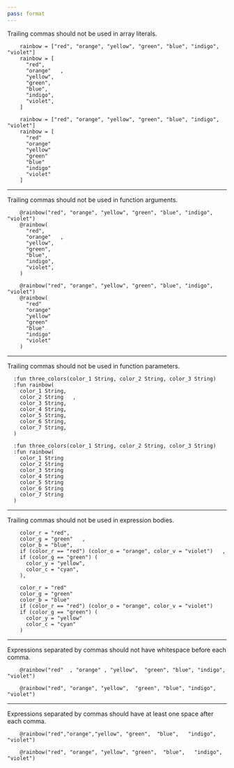 ```yaml
---
pass: format
---
```


Trailing commas should not be used in array literals.

```savi
    rainbow = ["red", "orange", "yellow", "green", "blue", "indigo", "violet"]
    rainbow = [
      "red",
      "orange"   ,
      "yellow",
      "green",
      "blue",
      "indigo",
      "violet",
    ]
```
```savi format.NoTrailingCommas
    rainbow = ["red", "orange", "yellow", "green", "blue", "indigo", "violet"]
    rainbow = [
      "red"
      "orange"
      "yellow"
      "green"
      "blue"
      "indigo"
      "violet"
    ]
```

---

Trailing commas should not be used in function arguments.

```savi
    @rainbow("red", "orange", "yellow", "green", "blue", "indigo", "violet")
    @rainbow(
      "red",
      "orange"   ,
      "yellow",
      "green",
      "blue",
      "indigo",
      "violet",
    )
```
```savi format.NoTrailingCommas
    @rainbow("red", "orange", "yellow", "green", "blue", "indigo", "violet")
    @rainbow(
      "red"
      "orange"
      "yellow"
      "green"
      "blue"
      "indigo"
      "violet"
    )
```

---

Trailing commas should not be used in function parameters.

```savi
  :fun three_colors(color_1 String, color_2 String, color_3 String)
  :fun rainbow(
    color_1 String,
    color_2 String   ,
    color_3 String,
    color_4 String,
    color_5 String,
    color_6 String,
    color_7 String,
  )
```
```savi format.NoTrailingCommas
  :fun three_colors(color_1 String, color_2 String, color_3 String)
  :fun rainbow(
    color_1 String
    color_2 String
    color_3 String
    color_4 String
    color_5 String
    color_6 String
    color_7 String
  )
```

---

Trailing commas should not be used in expression bodies.

```savi
    color_r = "red",
    color_g = "green"   ,
    color_b = "blue",
    if (color_r == "red") (color_o = "orange", color_v = "violet")   ,
    if (color_g == "green") (
      color_y = "yellow",
      color_c = "cyan",
    ),
```
```savi format.NoTrailingCommas
    color_r = "red"
    color_g = "green"
    color_b = "blue"
    if (color_r == "red") (color_o = "orange", color_v = "violet")
    if (color_g == "green") (
      color_y = "yellow"
      color_c = "cyan"
    )
```

---

Expressions separated by commas should not have whitespace before each comma.

```savi
    @rainbow("red"  , "orange" , "yellow",  "green", "blue", "indigo", "violet")
```
```savi format.NoSpaceBeforeComma
    @rainbow("red", "orange", "yellow",  "green", "blue", "indigo", "violet")
```

---

Expressions separated by commas should have at least one space after each comma.

```savi
    @rainbow("red","orange","yellow", "green",  "blue",   "indigo", "violet")
```
```savi format.SpaceAfterComma
    @rainbow("red", "orange", "yellow", "green",  "blue",   "indigo", "violet")
```

